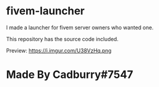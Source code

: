 # fivem-launcher
I made a launcher for fivem server owners who wanted one.

This repository has the source code included.

Preview: https://i.imgur.com/U38VzHq.png

# Made By Cadburry#7547
